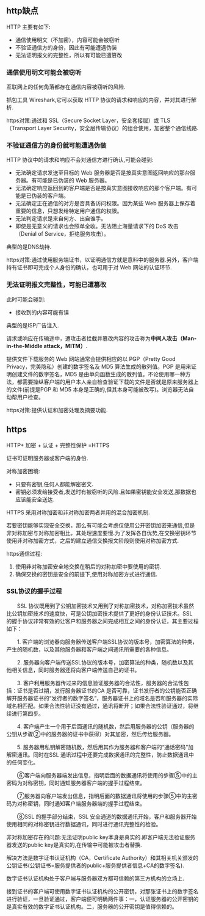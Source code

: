 ## http缺点

HTTP 主要有如下:

- 通信使用明文（不加密），内容可能会被窃听
- 不验证通信方的身份，因此有可能遭遇伪装
- 无法证明报文的完整性，所以有可能已遭篡改

### 通信使用明文可能会被窃听

互联网上的任何角落都存在通信内容被窃听的风险.

抓包工具 Wireshark,它可以获取 HTTP 协议的请求和响应的内容，并对其进行解析.

https对策:通过和 SSL（Secure Socket Layer，安全套接层）或 TLS（Transport Layer Security，安全层传输协议）的组合使用，加密整个通信线路.

### 不验证通信方的身份就可能遭遇伪装

HTTP 协议中的请求和响应不会对通信方进行确认,可能会碰到:

- 无法确定请求发送至目标的 Web 服务器是否是按真实意图返回响应的那台服务器。有可能是已伪装的 Web 服务器。
- 无法确定响应返回到的客户端是否是按真实意图接收响应的那个客户端。有可能是已伪装的客户端。
- 无法确定正在通信的对方是否具备访问权限。因为某些 Web 服务器上保存着重要的信息，只想发给特定用户通信的权限。
- 无法判定请求是来自何方、出自谁手。
- 即使是无意义的请求也会照单全收。无法阻止海量请求下的 DoS 攻击（Denial of Service，拒绝服务攻击）。

典型的是DNS劫持.

https对策:通过使用服务端证书，以证明通信方就是意料中的服务器.另外，客户端持有证书即可完成个人身份的确认，也可用于对 Web 网站的认证环节.

### 无法证明报文完整性，可能已遭篡改

此时可能会碰到:

- 接收到的内容可能有误

典型的是ISP广告注入.

请求或响应在传输途中，遭攻击者拦截并篡改内容的攻击称为**中间人攻击（Man-in-the-Middle attack，MITM）**.

提供文件下载服务的 Web 网站通常会提供相应的以 PGP（Pretty Good Privacy，完美隐私）创建的数字签名及 MD5 算法生成的散列值。PGP 是用来证明创建文件的数字签名，MD5 是由单向函数生成的散列值。不论使用哪一种方法，都需要操纵客户端的用户本人亲自检查验证下载的文件是否就是原来服务器上的文件(前提是PGP 和 MD5 本身是正确的,但其本身可能被改写)。浏览器无法自动帮用户检查。

https对策:提供认证和加密处理及摘要功能.

## https

HTTP+ 加密 + 认证 + 完整性保护 =HTTPS

证书可证明服务器或客户端的身份.

对称加密困境:

- 只要有密钥,任何人都能解密密文.
- 密钥必须发给接受者,发送时有被窃听的风险.且如果密钥能安全发送,那数据也应该能安全送达.

HTTPS 采用对称加密和非对称加密两者并用的混合加密机制.

若要密钥能够实现安全交换，那么有可能会考虑仅使用公开密钥加密来通信,但是非对称加密与对称加密相比，其处理速度要慢.为了发挥各自优势,在交换密钥环节使用非对称加密方式，之后的建立通信交换报文阶段则使用对称加密方式.

https通信过程:

1. 使用非对称加密安全地交换在稍后的对称加密中要使用的密钥.
2. 确保交换的密钥是安全的前提下,使用对称加密方式进行通信.

### SSL协议的握手过程

　　SSL 协议既用到了公钥加密技术又用到了对称加密技术，对称加密技术虽然比公钥加密技术的速度快，可是公钥加密技术提供了更好的身份认证技术。SSL 的握手协议非常有效的让客户和服务器之间完成相互之间的身份认证，其主要过程如下：

　　1. 客户端的浏览器向服务器传送客户端SSL协议的版本号，加密算法的种类，产生的随机数，以及其他服务器和客户端之间通讯所需要的各种信息。

　　2. 服务器向客户端传送SSL协议的版本号，加密算法的种类，随机数以及其他相关信息，同时服务器还将向客户端传送自己的证书。

　　3. 客户利用服务器传过来的信息验证服务器的合法性，服务器的合法性包括：证书是否过期，发行服务器证书的CA 是否可靠，证书发行者的公钥能否正确解开服务器证书的“发行者的数字签名”，服务器证书上的域名是否和服务器的实际域名相匹配。如果合法性验证没有通过，通讯将断开；如果合法性验证通过，将继续进行第四步。

　　4. 客户端产生一个用于后面通讯的随机数，然后用服务器的公钥（服务器的公钥从步骤②中的服务器的证书中获得）对其加密，然后传给服务器。

　　5. 服务器用私钥解密随机数，然后用其作为服务器和客户端的“通话密码”加解密通讯。同时在SSL 通讯过程中还要完成数据通讯的完整性，防止数据通讯中的任何变化。

　　⑥客户端向服务器端发出信息，指明后面的数据通讯将使用的步骤⑤中的主密码为对称密钥，同时通知服务器客户端的握手过程结束。

　　⑦服务器向客户端发出信息，指明后面的数据通讯将使用的步骤⑤中的主密码为对称密钥，同时通知客户端服务器端的握手过程结束。

　　⑧SSL 的握手部分结束，SSL 安全通道的数据通讯开始，客户和服务器开始使用相同的对称密钥进行数据通讯，同时进行通讯完整性的检验。

非对称加密存在的问题:无法证明public key本身是真实的.即客户端无法验证服务器发送的public key是真实的,在传输中可能被攻击者替换.

解决方法是数字证书认证机构（CA，Certificate Authority）和其相关机关颁发的公钥证书(公钥证书=服务提供者的public+服务提供者信息+CA的数字签名).

数字证书认证机构处于客户端与服务器双方都可信赖的第三方机构的立场上.

接到证书的客户端可使用数字证书认证机构的公开密钥，对那张证书上的数字签名进行验证，一旦验证通过，客户端便可明确两件事：一，认证服务器的公开密钥的是真实有效的数字证书认证机构。二，服务器的公开密钥是值得信赖的。



